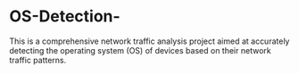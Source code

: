 # OS-Detection-
This is a comprehensive network traffic analysis project aimed at accurately detecting the operating system (OS) of devices based on their network traffic patterns. 
